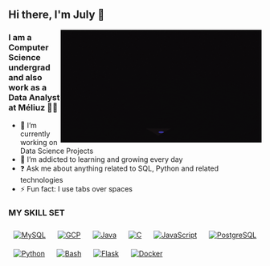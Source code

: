 ## Hi there, I'm July 👋

<p align="right">
  <img src="giphy.gif"  min-width="400px" max-width="400px" 
width="400px" align="right" alt="animated"/>
</p>

### <div align="left">I am a Computer Science undergrad and also work as a Data Analyst at Méliuz 👩‍💻</div>  
  

- 🔭 I’m currently working on Data Science Projects
- 🌱 I’m addicted to learning and growing every day   
- ❓ Ask me about anything related to SQL, Python and related technologies  
- ⚡ Fun fact: I use tabs over spaces  

### <div align="left"> MY SKILL SET </div>
  <div align="left">  
      <a href="https://www.mysql.com/" target="_blank"><img style="margin: 10px" src="https://profilinator.rishav.dev/skills-assets/mysql-original-       wordmark.svg" alt="MySQL" height="50" /></a>  
      <a href="https://cloud.google.com/" target="_blank"><img style="margin: 10px" src="https://profilinator.rishav.dev/skills-assets/google_cloud-icon.svg" alt="GCP" height="50" /></a>  
      <a href="https://www.java.com/" target="_blank"><img style="margin: 10px" src="https://profilinator.rishav.dev/skills-assets/java-original-wordmark.svg" alt="Java" height="50" /></a>  
      <a href="https://www.cprogramming.com/" target="_blank"><img style="margin: 10px" src="https://profilinator.rishav.dev/skills-assets/c-original.svg" alt="C" height="50" /></a>  
    <a href="https://www.javascript.com/" target="_blank"><img style="margin: 10px" src="https://profilinator.rishav.dev/skills-assets/javascript-original.svg" alt="JavaScript" height="50" /></a>  
    <a href="https://www.postgresql.org/" target="_blank"><img style="margin: 10px" src="https://profilinator.rishav.dev/skills-assets/postgresql-original-wordmark.svg" alt="PostgreSQL" height="50" /></a>  
    <a href="https://www.python.org/" target="_blank"><img style="margin: 10px" src="https://profilinator.rishav.dev/skills-assets/python-original.svg" alt="Python" height="50" /></a>    
    <a href="https://www.gnu.org/software/bash/" target="_blank"><img style="margin: 10px" src="https://profilinator.rishav.dev/skills-assets/gnu_bash-icon.svg" alt="Bash" height="50" /></a>  
    <a href="https://flask.palletsprojects.com/" target="_blank"><img style="margin: 10px" src="https://profilinator.rishav.dev/skills-assets/flask.png" alt="Flask" height="50" /></a>  
    <a href="https://www.docker.com/" target="_blank"><img style="margin: 10px" src="https://profilinator.rishav.dev/skills-assets/docker-original-wordmark.svg" alt="Docker" height="50" /></a>  
  </div>
